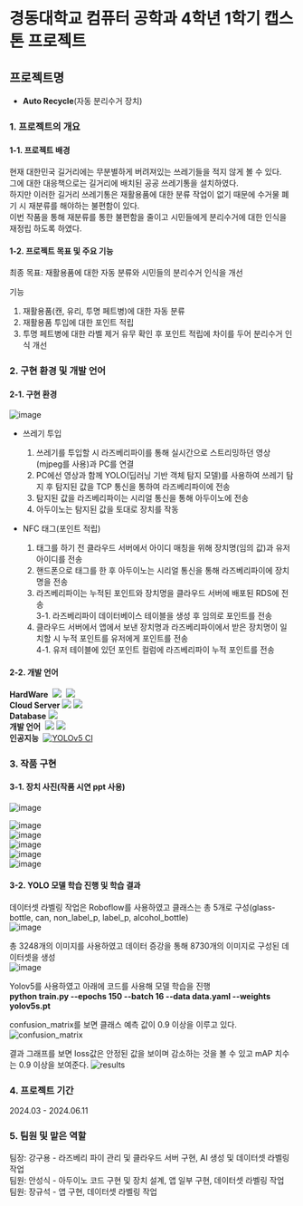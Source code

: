 # 경동대학교 컴퓨터 공학과 4학년 1학기 캡스톤 프로젝트

## 프로젝트명
- **Auto Recycle**(자동 분리수거 장치)

### 1. 프로젝트의 개요
#### 1-1. 프로젝트 배경
현재 대한민국 길거리에는 무분별하게 버려져있는 쓰레기들을 적지 않게 볼 수 있다.   
그에 대한 대응책으로는 길거리에 배치된 공공 쓰레기통을 설치하였다.   
하지만 이러한 길거리 쓰레기통은 재활용품에 대한 분류 작업이 없기 때문에 수거물 폐기 시 재분류를 해야하는 불편함이 있다.   
이번 작품을 통해 재분류를 통한 불편함을 줄이고 시민들에게 분리수거에 대한 인식을 재정립 하도록 하였다.   
#### 1-2. 프로젝트 목표 및 주요 기능
최종 목표: 재활용품에 대한 자동 분류와 시민들의 분리수거 인식을 개선   

기능   
1. 재활용품(캔, 유리, 투명 페트병)에 대한 자동 분류
2. 재활용품 투입에 대한 포인트 적립   
3. 투명 페트병에 대한 라벨 제거 유무 확인 후 포인트 적립에 차이를 두어 분리수거 인식 개선
### 2. 구현 환경 및 개발 언어
#### 2-1. 구현 환경
![image](https://github.com/gooyong123/Auto_Recycle/assets/143383060/f01fae38-6cb2-4d35-bf64-3db3b9106173)
- 쓰레기 투입
  1. 쓰레기를 투입할 시 라즈베리파이를 통해 실시간으로 스트리밍하던 영상(mjpeg를 사용)과 PC를 연결
  2. PC에선 영상과 함께 YOLO(딥러닝 기반 객체 탐지 모델)를 사용하여 쓰레기 탐지 후 탐지된 값을 TCP 통신을 통하여 라즈베리파이에 전송
  3. 탐지된 값을 라즈베리파이는 시리얼 통신을 통해 아두이노에 전송
  4. 아두이노는 탐지된 값을 토대로 장치를 작동

- NFC 태그(포인트 적립)
  1. 태그를 하기 전 클라우드 서버에서 아이디 매칭을 위해 장치명(임의 값)과 유저 아이디를 전송
  2. 핸드폰으로 태그를 한 후 아두이노는 시리얼 통신을 통해 라즈베리파이에 장치명을 전송
  3. 라즈베리파이는 누적된 포인트와 장치명을 클라우드 서버에 배포된 RDS에 전송   
      3-1. 라즈베리파이 데이터베이스 테이블을 생성 후 임의로 포인트를 전송
  4. 클라우드 서버에서 앱에서 보낸 장치명과 라즈베리파이에서 받은 장치명이 일치할 시 누적 포인트를 유저에게 포인트를 전송   
      4-1. 유저 테이블에 있던 포인트 컬럼에 라즈베리파이 누적 포인트를 전송   
#### 2-2. 개발 언어
**HardWare**&nbsp; <img src="https://img.shields.io/badge/Raspberry Pi-A22846?style=for-the-badge&logo=Raspberry Pi&logoColor=white"> &nbsp;<img src="https://img.shields.io/badge/Arduino-00878F?style=for-the-badge&logo=Arduino&logoColor=white">   
**Cloud Server** <img src="https://img.shields.io/badge/amazonec2-FF9900?style=for-the-badge&logo=amazonec2&logoColor=white">&nbsp;<img src="https://img.shields.io/badge/amazonrds-527FFF?style=for-the-badge&logo=amazonrds&logoColor=white">        
**Database**&nbsp;<img src="https://img.shields.io/badge/mysql-4479A1?style=for-the-badge&logo=mysql&logoColor=white">      
**개발 언어** &nbsp;<img src="https://img.shields.io/badge/python-3776AB?style=for-the-badge&logo=python&logoColor=white">&nbsp;<img src="https://img.shields.io/badge/kotiln-7F52FF?style=for-the-badge&logo=kotiln&logoColor=white">      
**인공지능**  &nbsp;<a href="https://github.com/ultralytics/yolov5/actions/workflows/ci-testing.yml"><img src="https://github.com/ultralytics/yolov5/actions/workflows/ci-testing.yml/badge.svg" alt="YOLOv5 CI"></a>
 
### 3. 작품 구현
#### 3-1. 장치 사진(작품 시연 ppt 사용)   
![image](https://github.com/gooyong123/Auto_Recycle/assets/143383060/d27af257-f561-4c91-a5b4-62280a5762cb)

![image](https://github.com/gooyong123/Auto_Recycle/assets/143383060/3d7e4e3e-c207-4b77-b246-fb0862c46c91)   
![image](https://github.com/gooyong123/Auto_Recycle/assets/143383060/5362d250-d6ee-4301-9ca8-174976b74d17)   
![image](https://github.com/gooyong123/Auto_Recycle/assets/143383060/388fe7a0-2bce-4bc7-87f9-83cbaeda8abc)   
![image](https://github.com/gooyong123/Auto_Recycle/assets/143383060/9f0111ce-25ed-4f59-9da0-e2c9e8f6ecf0)   
![image](https://github.com/gooyong123/Auto_Recycle/assets/143383060/c4a7a9a7-850d-49a6-9c03-5fb236d10687)




#### 3-2. YOLO 모델 학습 진행 및 학습 결과
데이터셋 라벨링 작업은 Roboflow를 사용하였고 클래스는 총 5개로 구성(glass-bottle, can, non_label_p, label_p, alcohol_bottle)   
![image](https://github.com/gooyong123/Auto_Recycle/assets/143383060/a3ca2350-b9d6-4f34-a135-9990b28baa89)   

총 3248개의 이미지를 사용하였고 데이터 증강을 통해 8730개의 이미지로 구성된 데이터셋을 생성   
![image](https://github.com/gooyong123/Auto_Recycle/assets/143383060/f7610c7b-c3d1-4794-826b-f9c6136105aa)

Yolov5를 사용하였고 아래에 코드를 사용해 모델 학습을 진행      
**python train.py --epochs 150 --batch 16 --data data.yaml --weights yolov5s.pt**   

confusion_matrix를 보면 클래스 예측 값이 0.9 이상을 이루고 있다.
![confusion_matrix](https://github.com/gooyong123/Auto_Recycle/assets/143383060/56420e63-fa7b-448c-927b-69e92dfd9a5a)   

결과 그래프를 보면 loss값은 안정된 값을 보이며 감소하는 것을 볼 수 있고 mAP 치수는 0.9 이상을 보여준다.
![results](https://github.com/gooyong123/Auto_Recycle/assets/143383060/049dffe9-a692-4178-8a75-f6f98a6bb482)
### 4. 프로젝트 기간   
2024.03 - 2024.06.11
### 5. 팀원 및 맡은 역할
팀장: 강구용 - 라즈베리 파이 관리 및 클라우드 서버 구현, AI 생성 및 데이터셋 라벨링 작업    
팀원: 안성식 - 아두이노 코드 구현 및 장치 설계, 앱 일부 구현, 데이터셋 라벨링 작업   
팀원: 장규석 - 앱 구현, 데이터셋 라벨링 작업
